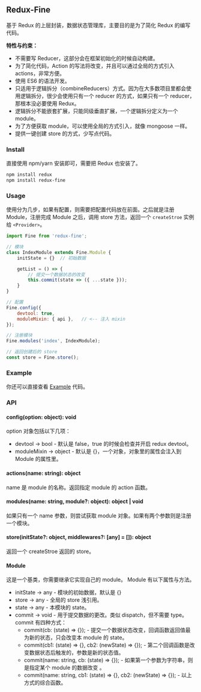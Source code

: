 
## Redux-Fine
基于 Redux 的上层封装，数据状态管理库，主要目的是为了简化 Redux 的编写代码。

__特性与约束：__
- 不需要写 Reducer，这部分会在框架初始化的时候自动构建。
- 为了简化代码，Action 的写法将改变，并且可以通过全局的方式引入 actions，非常方便。
- 使用 ES6 的语法开发。
- 只适用于逻辑拆分（combineReducers）方式。因为在大多数项目里都会使用逻辑拆分，很少会使用只有一个 reducer 的方式，如果只有一个 reducer，那根本没必要使用 Redux。
- 逻辑拆分不能嵌套扩展，只能同级垂直扩展，一个逻辑拆分定义为一个 module。
- 为了方便获取 module，可以使用全局的方式引入，就像 mongoose 一样。
- 提供一键创建 store 的方式，少写点代码。

### Install
直接使用 npm/yarn 安装即可，需要把 Redux 也安装了。

```bash
npm install redux
npm install redux-fine
```

### Usage
使用分为几步，如果有配置，则需要把配置代码放在前面。之后就是注册 Module，注册完成 Module 之后，调用 store 方法，返回一个 `createStroe` 实例给 `<Provider>`。


```js
import Fine from 'redux-fine';

// 模块
class IndexModule extends Fine.Module {
    initState = {}  // 初始数据

    getList = () => {
        // 提交一个数据状态的改变
        this.commit(state => ({ ...state }));
    }
}

// 配置
Fine.config({
    devtool: true,
    moduleMixin: { api },   // <-- 注入 mixin
});

// 注册模块
Fine.modules('index', IndexModule);

// 返回创建后的 store
const store = Fine.store();
```

### Example
你还可以直接查看 [Example](https://github.com/Lizhooh/redux-fine/tree/master/example) 代码。

### API

#### config(option: object): void
option 对象包括以下几项：
- devtool -> bool - 默认是 false，true 的时候会检查并开启 redux devtool。
- moduleMixin -> object - 默认是 {}，一个对象，对象里的属性会注入到 Module 的属性里。

#### actions(name: string): object
name 是 module 的名称。返回指定 module 的 action 函数。

#### modules(name: string, module?: object): object | void
如果只有一个 name 参数，则尝试获取 module 对象。如果有两个参数则是注册一个模块。

#### store(initState?: object, middlewares?: [any] = []): object
返回一个 createStroe 返回的 store。

#### Module
这是一个基类，你需要继承它实现自己的 module。 Module 有以下属性与方法。
- initState -> any - 模块的初始数据，默认是 {}
- store -> any - 全局的 store 浅引用。
- state -> any - 本模块的 state。
- commit -> void - 用于提交数据的更改。类似 dispatch，但不需要 type。
    commit 有四种方式：
    - commit(cb: (state) => {}); - 提交一个数据状态改变，回调函数返回值最为新的状态，只会改变本 module 的 state。
    - commit(cb1: (state) => {}, cb2: (newState) => {}); - 第二个回调函数是改变数据状态后触发的，参数是新的状态值。
    - commit(name: string, cb: (state) => {}); - 如果第一个参数为字符串，则是指定某个 module 的数据改变 。
    - commit(name: string, cb1: (state) => {}, cb2: (newState) => {}); - 以上方式的综合函数。
